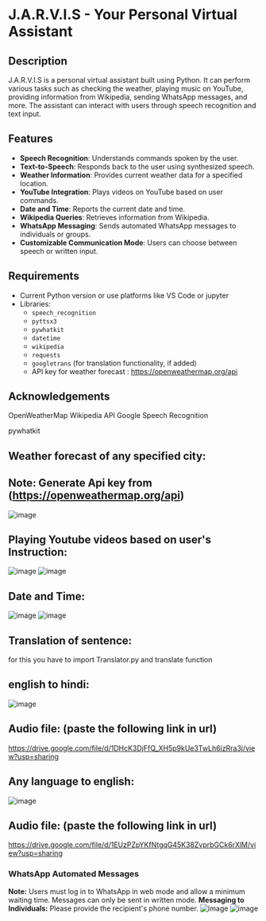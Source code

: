 # J.A.R.V.I.S - Your Personal Virtual Assistant

## Description
J.A.R.V.I.S is a personal virtual assistant built using Python. It can perform various tasks such as checking the weather, playing music on YouTube, providing information from Wikipedia, sending WhatsApp messages, and more. The assistant can interact with users through speech recognition and text input.

## Features
- **Speech Recognition**: Understands commands spoken by the user.
- **Text-to-Speech**: Responds back to the user using synthesized speech.
- **Weather Information**: Provides current weather data for a specified location.
- **YouTube Integration**: Plays videos on YouTube based on user commands.
- **Date and Time**: Reports the current date and time.
- **Wikipedia Queries**: Retrieves information from Wikipedia.
- **WhatsApp Messaging**: Sends automated WhatsApp messages to individuals or groups.
- **Customizable Communication Mode**: Users can choose between speech or written input.

## Requirements
-  Current Python version or use  platforms like VS Code or jupyter
- Libraries:
  - `speech_recognition`
  - `pyttsx3`
  - `pywhatkit`
  - `datetime`
  - `wikipedia`
  - `requests`
  - `googletrans` (for translation functionality, if added)
  - API key for weather forecast : https://openweathermap.org/api
## Acknowledgements
OpenWeatherMap
Wikipedia API
Google Speech Recognition

pywhatkit
## Weather forecast of any specified city:
  ## Note: Generate Api key from (https://openweathermap.org/api)
![image](https://github.com/user-attachments/assets/989f5d87-6b71-4e77-940e-ea06b293881d)
## Playing Youtube videos based on user's Instruction:
![image](https://github.com/user-attachments/assets/a61088ed-dc8e-44b4-aa46-197a6e44c127)
![image](https://github.com/user-attachments/assets/0f82a722-56a0-4e2d-b513-37456a271f51)
## Date and Time:
 ![image](https://github.com/user-attachments/assets/f76b1af8-5ab1-468b-9951-a6ee179e5a96)
 ![image](https://github.com/user-attachments/assets/2de8e59a-e609-4341-9c3e-563b98c6b34c)
## Translation of sentence:
   for this you  have to import Translator.py and translate function
   ## english to hindi:
   ![image](https://github.com/user-attachments/assets/c8382fd6-cbcb-41ee-a178-593ab0d9e69f)
  ## Audio file: (paste the following link in url) 
   https://drive.google.com/file/d/1DHcK3DjFfQ_XH5p9kUe3TwLh6izRra3j/view?usp=sharing 
   ## Any language to english:
   ![image](https://github.com/user-attachments/assets/1848e6fe-704c-41e2-8bbe-cde67794316b)
  ## Audio file: (paste the following link in url) 
   https://drive.google.com/file/d/1EUzPZpYKfNtgqG45K38ZvprbGCk6rXlM/view?usp=sharing


### WhatsApp Automated Messages

**Note:** Users must log in to WhatsApp in web mode and allow a minimum waiting time. Messages can only be sent in written mode. 
**Messaging to Individuals:** Please provide the recipient's phone number.
![image](https://github.com/user-attachments/assets/4926f2cb-f852-4ef6-bc32-22615cd10687)
![image](https://github.com/user-attachments/assets/9f13c217-2a83-4844-9117-b770ee5a3a95)


  
   
       
  
    

   

   

   

   










